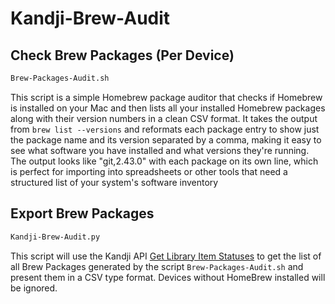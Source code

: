 # Kandji-Brew-Audit

## Check Brew Packages (Per Device)

```bash
Brew-Packages-Audit.sh
```

This script is a simple Homebrew package auditor that checks if Homebrew is installed on your Mac and then lists all your installed Homebrew packages along with their version numbers in a clean CSV format. It takes the output from `brew list --versions` and reformats each package entry to show just the package name and its version separated by a comma, making it easy to see what software you have installed and what versions they're running. The output looks like "git,2.43.0"  with each package on its own line, which is perfect for importing into spreadsheets or other tools that need a structured list of your system's software inventory

## Export Brew Packages 


```bash
Kandji-Brew-Audit.py
```

This script will use the Kandji API [Get Library Item Statuses](https://api-docs.kandji.io/#478764c4-638c-416c-b44c-3685a2f7b441) to get the list of all Brew Packages generated by the script `Brew-Packages-Audit.sh`  and present them in a CSV type format. Devices without HomeBrew installed will be ignored. 


